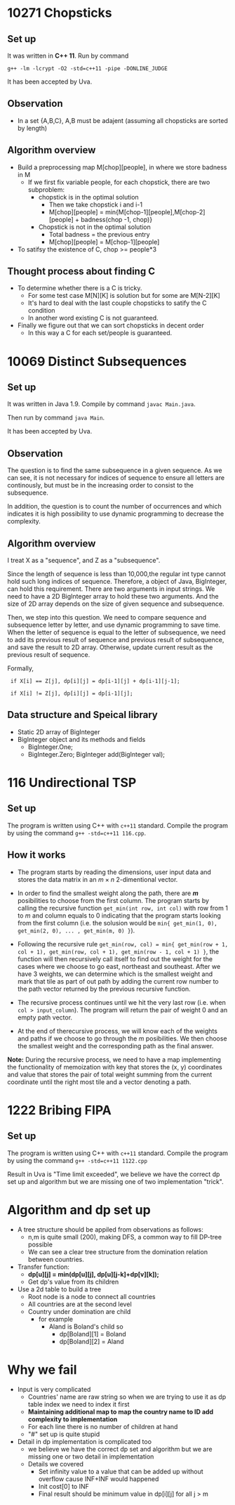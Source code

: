 # 10271 Chopsticks

## Set up

It was written in **C++ 11**. Run by command

``g++ -lm -lcrypt -O2 -std=c++11 -pipe -DONLINE_JUDGE``

It has been accepted by Uva.

## Observation

* In a set {A,B,C}, A,B must be adajent (assuming all chopsticks are sorted by length)

## Algorithm overview



* Build a preprocessing map M\[chop][people], in where we store badness in M
  * If we first fix variable people, for each chopstick, there are two subproblem:
    * chopstick is in the optimal solution
      * Then we take chopstick i and i-1
      * M\[chop][people] = min{M\[chop-1][people],M\[chop-2][people] + badness(chop -1, chop)}
    * Chopstick is not in the optimal solution
      * Total badness = the previous entry
      * M\[chop][people] = M\[chop-1][people]
* To satifsy the existence of C, chop >= people*3

## Thought process about finding C

* To determine whether there is a C is tricky.
  * For some test case M\[N][K] is solution but for some are M\[N-2][K]
  * It's hard to deal with the last couple chopsticks to satify the C condition
  * In another word existing C is not guaranteed.
* Finally we figure out that we can sort chopsticks in decent order
  * In this way a C for each set/people is guaranteed.




# 10069 Distinct Subsequences

## Set up

It was written in Java 1.9. Compile by command
``javac Main.java``.

Then run by command ``java Main``.

It has been accepted by Uva.

## Observation

The question is to find the same subsequence in a given sequence. As we can see, it is not necessary for
indices of sequence to ensure all letters are continously, but must be in the increasing order to
consist to the subsequence.


In addition, the question is to count the number of occurrences and which indicates it is high possibility to
use dynamic programming to decrease the complexity.

## Algorithm overview

I treat X as a "sequence", and Z as a "subsequence".

Since the length of sequence is less than 10,000,the regular int type cannot hold such long indices of
sequence. Therefore, a object of Java, BigInteger, can hold this requirement. There are two arguments in input strings. We need to have a 2D BigInteger array to hold these two arguments. And the size of 2D array depends on the size of given sequence and subsequence.

Then, we step into this question. We need to compare sequence and subsequence letter by letter, and use dynamic programming to save time. When the letter of sequence is equal to the letter of subsequence, we need to add its previous result of sequence and previous result of subsequence, and save the result to 2D array. Otherwise, update current result as the previous result of sequence.

Formally,

`` if X[i] == Z[j], dp[i][j] = dp[i-1][j] + dp[i-1][j-1];``

`` if X[i] != Z[j], dp[i][j] = dp[i-1][j];``


## Data structure and Speical library

* Static 2D array of BigInteger
* BigInteger object and its methods and fields
  * BigInteger.One;
  * BigInteger.Zero;
  	 BigInteger	add(BigInteger val);




# 116 Undirectional TSP

## Set up

The program is written using C++ with `c++11` standard. Compile the program by using the command `g++ -std=c++11 116.cpp`.

## How it works

* The program starts by reading the dimensions, user input data and stores the data matrix in an $m \times n$ 2-dimentional vector. 

* In order to find the smallest weight along the path, there are _**m**_ posibilities to choose from the first column. The program starts by calling the recursive function `get_min(int row, int col)` with row from 1 to _m_ and column equals to 0 indicating that the program starts looking from the first column (i.e. the solusion would be `min{ get_min(1, 0), get_min(2, 0), ... , get_min(m, 0) }`).

* Following the recursive rule `get_min(row, col) = min{ get_min(row + 1, col + 1), get_min(row, col + 1), get_min(row - 1, col + 1) }`, the function will then recursively call itself to find out the weight for the cases where we choose to go east, northeast and southeast. After we have 3 weights, we can determine which is the smallest weight and mark that tile as part of out path by adding the current row number to the path vector returned by the previous recursive function. 

* The recursive process continues until we hit the very last row (i.e. when `col > input_column`). The program will return the pair of weight 0 and an empty path vector. 

* At the end of therecursive process, we will know each of the weights and paths if we choose to go through the _m_ posibilities. We then choose the smallest weight and the corresponding path as the final answer.

**Note:** During the recursive process, we need to have a map implementing the functionality of memoization with key that stores the (x, y) coordinates and value that stores the pair of total weight summing from the current coordinate until the right most tile and a vector denoting a path.



# 1222 Bribing FIPA

## Set up

The program is written using C++ with `c++11` standard. Compile the program by using the command `g++ -std=c++11 1122.cpp`

Result in Uva is "Time limit exceeded", we believe we have the correct dp set up and algorithm but we are missing one of two implementation "trick".

# Algorithm and dp set up

* A tree structure should be appiled from observations as follows:
  * n,m is quite small (200), making DFS, a common way to fill DP-tree possible
  * We can see a clear tree structure from the domination relation between countries.
* Transfer function:
  - **dp\[u][j] = min(dp\[u][j], dp\[u][j-k]+dp\[v][k]);**
  - Get dp's value from its children
* Use a 2d table to build a tree
  * Root node is a node to connect all countries
  * All countries are at the second level
  * Country under domination are child
    * for example
      * Aland is Boland's child so 
        * dp\[Boland][1] = Boland
        * dp\[Boland][2] = Aland

# Why we fail

* Input is very complicated 
  * Countries' name are raw string so when we are trying to use it as dp table index we need to index it first
  * **Maintaining additional map to map the country name to ID add complexity to implementation**
  * For each line there is no number of children at hand
  * "#" set up is quite stupid
* Detail in dp implementation is complicated too
  * we believe we have the correct dp set and algorithm but we are missing one or two detail in implementation
  * Details we covered
    * Set infinity value to a value that can be added up without overflow cause INF+INF would happened
    * Init cost[0] to INF
    * Final result should be minimum value in dp\[i][j] for all j > m


